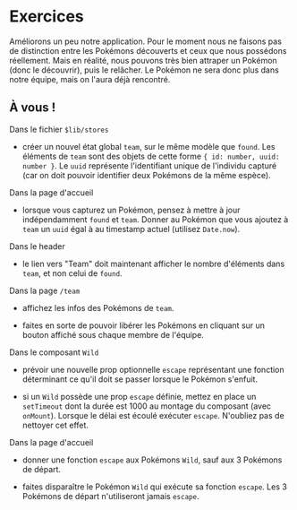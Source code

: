 # Exercices

Améliorons un peu notre application. Pour le moment nous ne faisons pas de distinction entre les Pokémons découverts et ceux que nous possédons réellement. Mais en réalité, nous pouvons très bien attraper un Pokémon (donc le découvrir), puis le relâcher. Le Pokémon ne sera donc plus dans notre équipe, mais on l'aura déjà rencontré.

## À vous !

<section class='task'>

Dans le fichier `$lib/stores`

- créer un nouvel état global `team`, sur le même modèle que `found`. Les éléments de `team` sont des objets de cette forme `{ id: number, uuid: number }`. Le `uuid` représente l'identifiant unique de l'individu capturé (car on doit pouvoir identifier deux Pokémons de la même espèce).

Dans la page d'accueil

- lorsque vous capturez un Pokémon, pensez à mettre à jour indépendamment `found` et `team`. Donner au Pokémon que vous ajoutez à `team` un `uuid` égal à au timestamp actuel (utilisez `Date.now`).

Dans le header

- le lien vers "Team" doit maintenant afficher le nombre d'éléments dans `team`, et non celui de `found`.

Dans la page `/team`

- affichez les infos des Pokémons de `team`.

- faites en sorte de pouvoir libérer les Pokémons en cliquant sur un bouton affiché sous chaque membre de l'équipe.

Dans le composant `Wild`

- prévoir une nouvelle prop optionnelle `escape` représentant une fonction déterminant ce qu'il doit se passer lorsque le Pokémon s'enfuit.

- si un `Wild` possède une prop `escape` définie, mettez en place un `setTimeout` dont la durée est 1000 au montage du composant (avec `onMount`). Lorsque le délai est écoulé exécuter `escape`. N'oubliez pas de nettoyer cet effet.

Dans la page d'accueil

- donner une fonction `escape` aux Pokémons `Wild`, sauf aux 3 Pokémons de départ.

- faites disparaître le Pokémon `Wild` qui exécute sa fonction `escape`. Les 3 Pokémons de départ n'utiliseront jamais `escape`.

</section>

